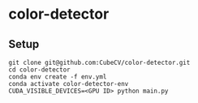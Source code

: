 # color-detector

## Setup
```
git clone git@github.com:CubeCV/color-detector.git
cd color-detector
conda env create -f env.yml
conda activate color-detector-env
CUDA_VISIBLE_DEVICES=<GPU ID> python main.py
```
